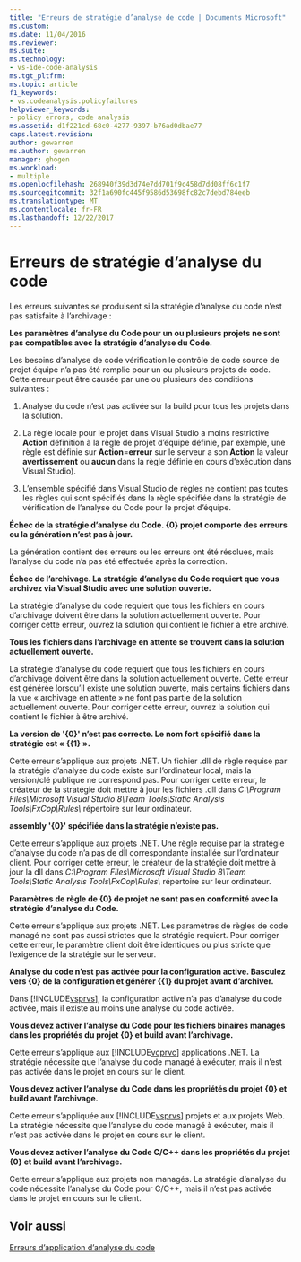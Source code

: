 ```yaml
---
title: "Erreurs de stratégie d’analyse de code | Documents Microsoft"
ms.custom: 
ms.date: 11/04/2016
ms.reviewer: 
ms.suite: 
ms.technology:
- vs-ide-code-analysis
ms.tgt_pltfrm: 
ms.topic: article
f1_keywords:
- vs.codeanalysis.policyfailures
helpviewer_keywords:
- policy errors, code analysis
ms.assetid: d1f221cd-68c0-4277-9397-b76ad0dbae77
caps.latest.revision: 
author: gewarren
ms.author: gewarren
manager: ghogen
ms.workload:
- multiple
ms.openlocfilehash: 268940f39d3d74e7dd701f9c458d7dd08ff6c1f7
ms.sourcegitcommit: 32f1a690fc445f9586d53698fc82c7debd784eeb
ms.translationtype: MT
ms.contentlocale: fr-FR
ms.lasthandoff: 12/22/2017
---
```

# <a name="code-analysis-policy-errors"></a>Erreurs de stratégie d’analyse du code
Les erreurs suivantes se produisent si la stratégie d’analyse du code n’est pas satisfaite à l’archivage :  
  
 **Les paramètres d’analyse du Code pour un ou plusieurs projets ne sont pas compatibles avec la stratégie d’analyse du Code.**  
  
 Les besoins d’analyse de code vérification le contrôle de code source de projet équipe n’a pas été remplie pour un ou plusieurs projets de code. Cette erreur peut être causée par une ou plusieurs des conditions suivantes :  
  
1.  Analyse du code n’est pas activée sur la build pour tous les projets dans la solution.  
  
2.  La règle locale pour le projet dans Visual Studio a moins restrictive **Action** définition à la règle de projet d’équipe définie, par exemple, une règle est définie sur **Action**=**erreur**  sur le serveur a son **Action** la valeur **avertissement** ou **aucun** dans la règle définie en cours d’exécution dans Visual Studio).  
  
3.  L’ensemble spécifié dans Visual Studio de règles ne contient pas toutes les règles qui sont spécifiés dans la règle spécifiée dans la stratégie de vérification de l’analyse du Code pour le projet d’équipe.  
  
 **Échec de la stratégie d’analyse du Code. {0} projet comporte des erreurs ou la génération n’est pas à jour.**  
  
 La génération contient des erreurs ou les erreurs ont été résolues, mais l’analyse du code n’a pas été effectuée après la correction.  
  
 **Échec de l’archivage. La stratégie d’analyse du Code requiert que vous archivez via Visual Studio avec une solution ouverte.**  
  
 La stratégie d’analyse du code requiert que tous les fichiers en cours d’archivage doivent être dans la solution actuellement ouverte. Pour corriger cette erreur, ouvrez la solution qui contient le fichier à être archivé.  
  
 **Tous les fichiers dans l’archivage en attente se trouvent dans la solution actuellement ouverte.**  
  
 La stratégie d’analyse du code requiert que tous les fichiers en cours d’archivage doivent être dans la solution actuellement ouverte. Cette erreur est générée lorsqu’il existe une solution ouverte, mais certains fichiers dans la vue « archivage en attente » ne font pas partie de la solution actuellement ouverte. Pour corriger cette erreur, ouvrez la solution qui contient le fichier à être archivé.  
  
 **La version de '{0}' n’est pas correcte. Le nom fort spécifié dans la stratégie est « {{1} ».**  
  
 Cette erreur s’applique aux projets .NET. Un fichier .dll de règle requise par la stratégie d’analyse du code existe sur l’ordinateur local, mais la version/clé publique ne correspond pas. Pour corriger cette erreur, le créateur de la stratégie doit mettre à jour les fichiers .dll dans *C:\Program Files\Microsoft Visual Studio 8\Team Tools\Static Analysis Tools\FxCop\Rules\\*  répertoire sur leur ordinateur.  
  
 **assembly '{0}' spécifiée dans la stratégie n’existe pas.**  
  
 Cette erreur s’applique aux projets .NET. Une règle requise par la stratégie d’analyse du code n’a pas de dll correspondante installée sur l’ordinateur client. Pour corriger cette erreur, le créateur de la stratégie doit mettre à jour la dll dans *C:\Program Files\Microsoft Visual Studio 8\Team Tools\Static Analysis Tools\FxCop\Rules\\*  répertoire sur leur ordinateur.  
  
 **Paramètres de règle de {0} de projet ne sont pas en conformité avec la stratégie d’analyse du Code.**  
  
 Cette erreur s’applique aux projets .NET. Les paramètres de règles de code managé ne sont pas aussi strictes que la stratégie requiert. Pour corriger cette erreur, le paramètre client doit être identiques ou plus stricte que l’exigence de la stratégie sur le serveur.  
  
 **Analyse du code n’est pas activée pour la configuration active. Basculez vers {0} de la configuration et générer {{1} du projet avant d’archiver.**  
  
 Dans [!INCLUDE[vsprvs](../code-quality/includes/vsprvs_md.md)], la configuration active n’a pas d’analyse du code activée, mais il existe au moins une analyse du code activée.  
  
 **Vous devez activer l’analyse du Code pour les fichiers binaires managés dans les propriétés du projet {0} et build avant l’archivage.**  
  
 Cette erreur s’applique aux [!INCLUDE[vcprvc](../code-quality/includes/vcprvc_md.md)] applications .NET. La stratégie nécessite que l’analyse du code managé à exécuter, mais il n’est pas activée dans le projet en cours sur le client.  
  
 **Vous devez activer l’analyse du Code dans les propriétés du projet {0} et build avant l’archivage.**  
  
 Cette erreur s’appliquée aux [!INCLUDE[vsprvs](../code-quality/includes/vsprvs_md.md)] projets et aux projets Web. La stratégie nécessite que l’analyse du code managé à exécuter, mais il n’est pas activée dans le projet en cours sur le client.  
  
 **Vous devez activer l’analyse du Code C/C++ dans les propriétés du projet {0} et build avant l’archivage.**  
  
 Cette erreur s’applique aux projets non managés. La stratégie d’analyse du code nécessite l’analyse du Code pour C/C++, mais il n’est pas activée dans le projet en cours sur le client.  
  
## <a name="see-also"></a>Voir aussi  
 [Erreurs d’application d’analyse du code](../code-quality/code-analysis-application-errors.md)
